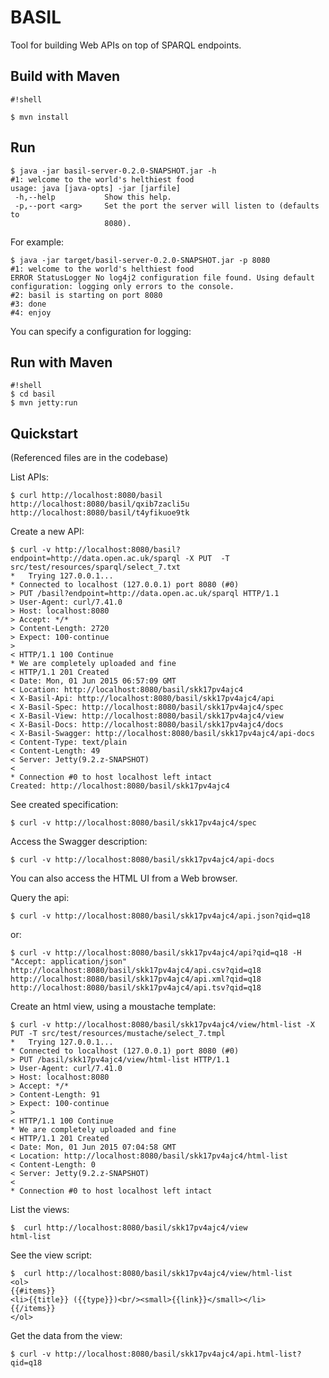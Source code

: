 # BASIL #
Tool for building Web APIs on top of SPARQL endpoints.

## Build with Maven ##

```
#!shell

$ mvn install
```

## Run ##
```
$ java -jar basil-server-0.2.0-SNAPSHOT.jar -h
#1: welcome to the world's helthiest food
usage: java [java-opts] -jar [jarfile]
 -h,--help           Show this help.
 -p,--port <arg>     Set the port the server will listen to (defaults to
                     8080).
```

For example:

```
$ java -jar target/basil-server-0.2.0-SNAPSHOT.jar -p 8080
#1: welcome to the world's helthiest food
ERROR StatusLogger No log4j2 configuration file found. Using default configuration: logging only errors to the console.
#2: basil is starting on port 8080
#3: done
#4: enjoy
```

You can specify a configuration for logging:

## Run with Maven ##

```
#!shell
$ cd basil
$ mvn jetty:run
```


## Quickstart

(Referenced files are in the codebase)

List APIs:

```
$ curl http://localhost:8080/basil
http://localhost:8080/basil/qxib7zacli5u
http://localhost:8080/basil/t4yfikuoe9tk
```

Create a new API:

```
$ curl -v http://localhost:8080/basil?endpoint=http://data.open.ac.uk/sparql -X PUT  -T src/test/resources/sparql/select_7.txt
*   Trying 127.0.0.1...
* Connected to localhost (127.0.0.1) port 8080 (#0)
> PUT /basil?endpoint=http://data.open.ac.uk/sparql HTTP/1.1
> User-Agent: curl/7.41.0
> Host: localhost:8080
> Accept: */*
> Content-Length: 2720
> Expect: 100-continue
> 
< HTTP/1.1 100 Continue
* We are completely uploaded and fine
< HTTP/1.1 201 Created
< Date: Mon, 01 Jun 2015 06:57:09 GMT
< Location: http://localhost:8080/basil/skk17pv4ajc4
< X-Basil-Api: http://localhost:8080/basil/skk17pv4ajc4/api
< X-Basil-Spec: http://localhost:8080/basil/skk17pv4ajc4/spec
< X-Basil-View: http://localhost:8080/basil/skk17pv4ajc4/view
< X-Basil-Docs: http://localhost:8080/basil/skk17pv4ajc4/docs
< X-Basil-Swagger: http://localhost:8080/basil/skk17pv4ajc4/api-docs
< Content-Type: text/plain
< Content-Length: 49
< Server: Jetty(9.2.z-SNAPSHOT)
< 
* Connection #0 to host localhost left intact
Created: http://localhost:8080/basil/skk17pv4ajc4
```

See created specification:

```
$ curl -v http://localhost:8080/basil/skk17pv4ajc4/spec
```

Access the Swagger description:

```
$ curl -v http://localhost:8080/basil/skk17pv4ajc4/api-docs
```
You can also access the HTML UI from a Web browser.

Query the api:

```
$ curl -v http://localhost:8080/basil/skk17pv4ajc4/api.json?qid=q18
```

or:

```
$ curl -v http://localhost:8080/basil/skk17pv4ajc4/api?qid=q18 -H "Accept: application/json"
http://localhost:8080/basil/skk17pv4ajc4/api.csv?qid=q18
http://localhost:8080/basil/skk17pv4ajc4/api.xml?qid=q18
http://localhost:8080/basil/skk17pv4ajc4/api.tsv?qid=q18
```

Create an html view, using a moustache template:

```
$ curl -v http://localhost:8080/basil/skk17pv4ajc4/view/html-list -X PUT -T src/test/resources/mustache/select_7.tmpl
*   Trying 127.0.0.1...
* Connected to localhost (127.0.0.1) port 8080 (#0)
> PUT /basil/skk17pv4ajc4/view/html-list HTTP/1.1
> User-Agent: curl/7.41.0
> Host: localhost:8080
> Accept: */*
> Content-Length: 91
> Expect: 100-continue
> 
< HTTP/1.1 100 Continue
* We are completely uploaded and fine
< HTTP/1.1 201 Created
< Date: Mon, 01 Jun 2015 07:04:58 GMT
< Location: http://localhost:8080/basil/skk17pv4ajc4/html-list
< Content-Length: 0
< Server: Jetty(9.2.z-SNAPSHOT)
< 
* Connection #0 to host localhost left intact
```

List the views:

```
$  curl http://localhost:8080/basil/skk17pv4ajc4/view
html-list

```

See the view script:

```
$  curl http://localhost:8080/basil/skk17pv4ajc4/view/html-list
<ol>
{{#items}}
<li>{{title}} ({{type}})<br/><small>{{link}}</small></li>
{{/items}}
</ol>
```

Get the data from the view:

```
$ curl -v http://localhost:8080/basil/skk17pv4ajc4/api.html-list?qid=q18
```

